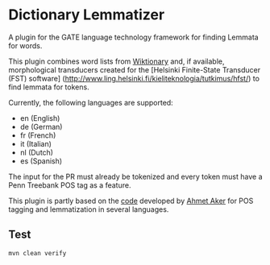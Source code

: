 # Dictionary Lemmatizer

A plugin for the GATE language technology framework for finding Lemmata for words.

This plugin combines word lists from [Wiktionary](https://www.wiktionary.org/) and, if available, morphological
transducers created for the [Helsinki Finite-State Transducer (FST) software]
(http://www.ling.helsinki.fi/kieliteknologia/tutkimus/hfst/) to find lemmata for tokens.

Currently, the following languages are supported:
* en (English)
* de (German)
* fr (French)
* it (Italian)
* nl (Dutch)
* es (Spanish)

The input for the PR must already be tokenized and every token must have a Penn Treebank POS tag as a feature.

This plugin is partly based on the [code](http://staffwww.dcs.shef.ac.uk/people/A.Aker/activityNLPProjects.html)
developed by [Ahmet Aker](https://www.is.inf.uni-due.de/staff/aker.html.de) for POS tagging and lemmatization in several
languages.

## Test
`mvn clean verify`
